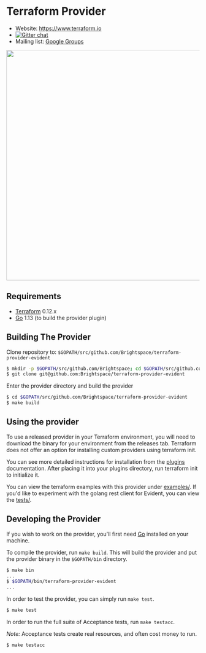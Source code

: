 Terraform Provider
==================

- Website: https://www.terraform.io
- [![Gitter chat](https://badges.gitter.im/hashicorp-terraform/Lobby.png)](https://gitter.im/hashicorp-terraform/Lobby)
- Mailing list: [Google Groups](http://groups.google.com/group/terraform-tool)

<img src="https://cdn.rawgit.com/hashicorp/terraform-website/master/content/source/assets/images/logo-hashicorp.svg" width="600px">

Requirements
------------

-	[Terraform](https://www.terraform.io/downloads.html) 0.12.x
-	[Go](https://golang.org/doc/install) 1.13 (to build the provider plugin)

Building The Provider
---------------------

Clone repository to: `$GOPATH/src/github.com/Brightspace/terraform-provider-evident`

```sh
$ mkdir -p $GOPATH/src/github.com/Brightspace; cd $GOPATH/src/github.com/Brightspace
$ git clone git@github.com:Brightspace/terraform-provider-evident
```

Enter the provider directory and build the provider

```sh
$ cd $GOPATH/src/github.com/Brightspace/terraform-provider-evident
$ make build
```

Using the provider
----------------------
To use a released provider in your Terraform environment, you will need to download the binary for your environment from the releases tab. Terraform does not offer an option for installing custom providers using terraform init.

You can see more detailed instructions for installation from the [plugins](https://www.terraform.io/docs/plugins/basics.html#installing-a-plugin) documentation. After placing it into your plugins directory, run terraform init to initialize it.

You can view the terraform examples with this provider under [examples/](examples/). If you'd like to experiment with the golang rest client for Evident, you can view the [tests/](tests/).

Developing the Provider
---------------------------

If you wish to work on the provider, you'll first need [Go](http://www.golang.org) installed on your machine.

To compile the provider, run `make build`. This will build the provider and put the provider binary in the `$GOPATH/bin` directory.

```sh
$ make bin
...
$ $GOPATH/bin/terraform-provider-evident
...
```

In order to test the provider, you can simply run `make test`.

```sh
$ make test
```

In order to run the full suite of Acceptance tests, run `make testacc`.

*Note:* Acceptance tests create real resources, and often cost money to run.

```sh
$ make testacc
```
